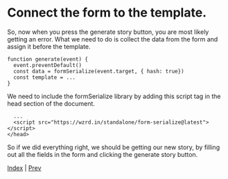 # Connect the form to the template.

So, now when you press the generate story button, you are most likely getting an
error. What we need to do is collect the data from the form and assign it before
the template.

```
function generate(event) {
  event.preventDefault()
  const data = formSerialize(event.target, { hash: true})
  const template = ...
}
```

We need to include the formSerialize library by adding this script tag in
the head section of the document.

```
  ...
  <script src="https://wzrd.in/standalone/form-serialize@latest"></script>
</head>
```

So if we did everything right, we should be getting our new story, by filling
out all the fields in the form and clicking the generate story button.

[Index](.) | [Prev](2)
